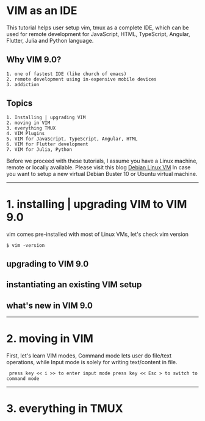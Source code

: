 # VIM as an IDE

This tutorial helps user setup vim, tmux as a complete IDE, which can be used for remote development
for JavaScript, HTML, TypeScript, Angular, Flutter, Julia and Python language.

## Why VIM 9.0?

    1. one of fastest IDE (like church of emacs)
    2. remote development using in-expensive mobile devices
    3. addiction

## Topics

    1. Installing | upgrading VIM
    2. moving in VIM
    3. everything TMUX
    4. VIM Plugins
    5. VIM for JavaScript, TypeScript, Angular, HTML
    6. VIM for Flutter development
    7. VIM for Julia, Python

Before we proceed with these tutorials, I assume you have a Linux machine, remote or locally available.
Please visit this blog [Debian Linux VM](https://amit-shukla.medium.com/how-to-install-debian-10-buster-or-ubuntu-18-19-desktop-on-google-cloud-and-access-through-vnc-687c05d0d263) In case you want to setup a new virtual Debian Buster 10 or Ubuntu virtual machine.

---

# 1. installing | upgrading VIM to VIM 9.0

vim comes pre-installed with most of Linux VMs, let's check vim version

`$ vim -version`

## upgrading to VIM 9.0

## instantiating an existing VIM setup

## what's new in VIM 9.0

---

# 2. moving in VIM

First, let's learn VIM modes,
Command mode lets user do file/text operations, while Input mode is solely for writing text/content in file.

` press key << i >> to enter input mode press key << Esc > to switch to command mode`

---

# 3. everything in TMUX

